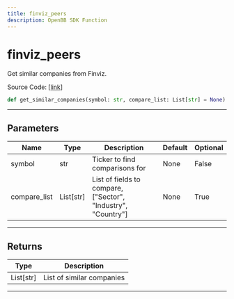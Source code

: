 ```yaml
---
title: finviz_peers
description: OpenBB SDK Function
---
```


# finviz_peers

Get similar companies from Finviz.

Source Code: [[link](https://github.com/OpenBB-finance/OpenBBTerminal/tree/main/openbb_terminal/stocks/comparison_analysis/finviz_compare_model.py#L25)]
```python
def get_similar_companies(symbol: str, compare_list: List[str] = None) -> List[str]
```
---
## Parameters
| Name | Type | Description | Default | Optional |
| ---- | ---- | ----------- | ------- | -------- |
| symbol | str | Ticker to find comparisons for | None | False |
| compare_list | List[str] | List of fields to compare, ["Sector", "Industry", "Country"] | None | True |

---
## Returns
| Type | Description |
| ---- | ----------- |
| List[str] | List of similar companies |
---
